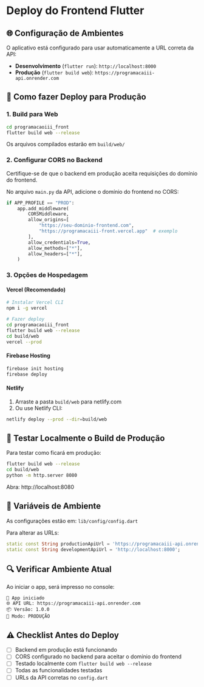 # Deploy do Frontend Flutter

## 🌐 Configuração de Ambientes

O aplicativo está configurado para usar automaticamente a URL correta da API:

- **Desenvolvimento** (`flutter run`): `http://localhost:8000`
- **Produção** (`flutter build web`): `https://programacaiii-api.onrender.com`

## 🚀 Como fazer Deploy para Produção

### 1. Build para Web

```bash
cd programacaoiii_front
flutter build web --release
```

Os arquivos compilados estarão em `build/web/`

### 2. Configurar CORS no Backend

Certifique-se de que o backend em produção aceita requisições do domínio do frontend.

No arquivo `main.py` da API, adicione o domínio do frontend no CORS:

```python
if APP_PROFILE == "PROD":
    app.add_middleware(
        CORSMiddleware,
        allow_origins=[
            "https://seu-dominio-frontend.com",
            "https://programacaiii-front.vercel.app"  # exemplo
        ],
        allow_credentials=True,
        allow_methods=["*"],
        allow_headers=["*"],
    )
```

### 3. Opções de Hospedagem

#### Vercel (Recomendado)
```bash
# Instalar Vercel CLI
npm i -g vercel

# Fazer deploy
cd programacaoiii_front
flutter build web --release
cd build/web
vercel --prod
```

#### Firebase Hosting
```bash
firebase init hosting
firebase deploy
```

#### Netlify
1. Arraste a pasta `build/web` para netlify.com
2. Ou use Netlify CLI:
```bash
netlify deploy --prod --dir=build/web
```

## 🧪 Testar Localmente o Build de Produção

Para testar como ficará em produção:

```bash
flutter build web --release
cd build/web
python -m http.server 8080
```

Abra: http://localhost:8080

## 📝 Variáveis de Ambiente

As configurações estão em: `lib/config/config.dart`

Para alterar as URLs:
```dart
static const String productionApiUrl = 'https://programacaiii-api.onrender.com';
static const String developmentApiUrl = 'http://localhost:8000';
```

## 🔍 Verificar Ambiente Atual

Ao iniciar o app, será impresso no console:
```
🚀 App iniciado
🌐 API URL: https://programacaiii-api.onrender.com
📦 Versão: 1.0.0
🔧 Modo: PRODUÇÃO
```

## ⚠️ Checklist Antes do Deploy

- [ ] Backend em produção está funcionando
- [ ] CORS configurado no backend para aceitar o domínio do frontend
- [ ] Testado localmente com `flutter build web --release`
- [ ] Todas as funcionalidades testadas
- [ ] URLs da API corretas no `config.dart`
